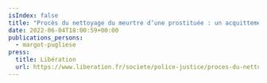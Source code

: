 ```yaml
---
isIndex: false
title: "Procès du nettoyage du meurtre d‘une prostituée : un acquittement et douze ans de prison"
date: 2022-06-04T18:00:59+00:00
publications_persons:
  - margot-pugliese
press:
  title: Libération
  url: https://www.liberation.fr/societe/police-justice/proces-du-nettoyage-du-meurtre-dune-prostituee-un-acquittement-et-douze-ans-de-prison-20220604_QPWVHC3Y3FEN3HQ5CQOINV3XBA/
---
```

